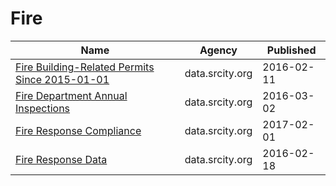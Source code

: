 # Fire

Name | Agency | Published
---- | ---- | ---------
[Fire Building-Related Permits Since 2015-01-01](../datasets/h553-bxek.md) | data.srcity.org | 2016-02-11
[Fire Department Annual Inspections](../datasets/cmjg-efs2.md) | data.srcity.org | 2016-03-02
[Fire Response Compliance](../datasets/q3vj-z25u.md) | data.srcity.org | 2017-02-01
[Fire Response Data](../datasets/xat7-6zyk.md) | data.srcity.org | 2016-02-18


